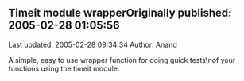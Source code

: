 ## Timeit module wrapperOriginally published: 2005-02-28 01:05:56 
Last updated: 2005-02-28 09:34:34 
Author: Anand  
 
A simple, easy to use wrapper function for doing quick tests\nof your functions using the timeit module.